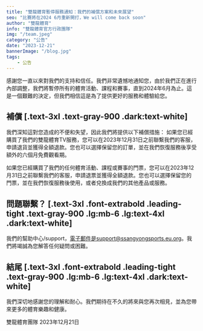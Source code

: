 ```yaml
---
title: "雙龍體育暫停服務通知：我們的補償方案和未來展望"
seo: "比賽將在2024 6月重新開打，We will come back soon"
author: "雙龍體育"
info: "雙龍體育官方行政團隊"
img: "/team.jpeg"
category: "公告"
date: "2023-12-21"
bannerImage: "/blog.jpg"
tags:
    - 公告
---
```

感謝您一直以來對我們的支持和信任。我們非常遺憾地通知您，由於我們正在進行內部調整，我們將暫停所有的體育活動、課程和賽事，直到2024年6月為止。這是一個艱難的決定，但我們相信這是為了提供更好的服務和體驗給您。
## 補償 [.text-3xl .text-gray-900 .dark:text-white]
我們深知這對您造成的不便和失望，因此我們將提供以下補償措施：
如果您已經購買了我們的雙龍體育TV服務，您可以在2023年12月31日之前聯繫我們的客服，申請退貨並獲得全額退款。您也可以選擇保留您的訂單，並在我們恢復服務後享受額外的六個月免費觀看期。

如果您已經購買了我們的任何體育活動、課程或賽事的門票，您可以在2023年12月31日之前聯繫我們的客服，申請退票並獲得全額退款。您也可以選擇保留您的門票，並在我們恢復服務後使用，或者兌換成我們的其他產品或服務。
## 問題聯繫？ [.text-3xl .font-extrabold .leading-tight .text-gray-900 .lg:mb-6 .lg:text-4xl .dark:text-white]
我們的幫助中心/support，電子郵件是support@ssangyongsports.eu.org。我們將竭誠為您解答任何疑問或困難。
## 結尾 [.text-3xl .font-extrabold .leading-tight .text-gray-900 .lg:mb-6 .lg:text-4xl .dark:text-white]
我們深切地感謝您的理解和耐心。我們期待在不久的將來與您再次相見，並為您帶來更多的體育樂趣和健康。

雙龍體育團隊
2023年12月21日
